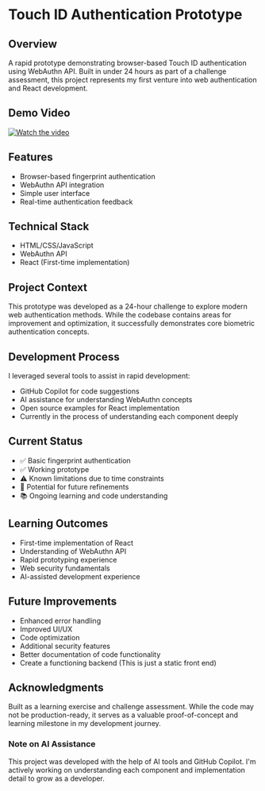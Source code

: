 # Touch ID Authentication Prototype

## Overview
A rapid prototype demonstrating browser-based Touch ID authentication using WebAuthn API. Built in under 24 hours as part of a challenge assessment, this project represents my first venture into web authentication and React development.

## Demo Video

[![Watch the video](https://raw.githubusercontent.com/MaxMeyberg/My-First-User-Auth-w-Touch-ID-/main/assets/thumbnail.jpg)](https://raw.githubusercontent.com/MaxMeyberg/My-First-User-Auth-w-Touch-ID-/main/assets/Auth_Front_End_Max_Screen_Recording.mov)

## Features
- Browser-based fingerprint authentication
- WebAuthn API integration
- Simple user interface
- Real-time authentication feedback

## Technical Stack
- HTML/CSS/JavaScript
- WebAuthn API
- React (First-time implementation)

## Project Context
This prototype was developed as a 24-hour challenge to explore modern web authentication methods. While the codebase contains areas for improvement and optimization, it successfully demonstrates core biometric authentication concepts.

## Development Process
I leveraged several tools to assist in rapid development:
- GitHub Copilot for code suggestions
- AI assistance for understanding WebAuthn concepts
- Open source examples for React implementation
- Currently in the process of understanding each component deeply

## Current Status
- ✅ Basic fingerprint authentication
- ✅ Working prototype
- ⚠️ Known limitations due to time constraints
- 🔄 Potential for future refinements
- 📚 Ongoing learning and code understanding

## Learning Outcomes
- First-time implementation of React
- Understanding of WebAuthn API
- Rapid prototyping experience
- Web security fundamentals
- AI-assisted development experience

## Future Improvements
- Enhanced error handling
- Improved UI/UX
- Code optimization
- Additional security features
- Better documentation of code functionality
- Create a functioning backend (This is just a static front end)

## Acknowledgments
Built as a learning exercise and challenge assessment. While the code may not be production-ready, it serves as a valuable proof-of-concept and learning milestone in my development journey.

### Note on AI Assistance
This project was developed with the help of AI tools and GitHub Copilot. I'm actively working on understanding each component and implementation detail to grow as a developer.
